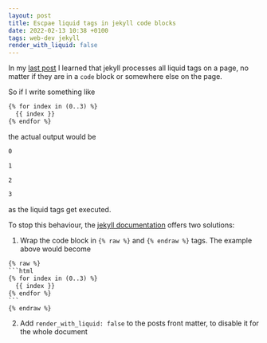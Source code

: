 ```yaml
---
layout: post
title: Escpae liquid tags in jekyll code blocks
date: 2022-02-13 10:38 +0100
tags: web-dev jekyll
render_with_liquid: false
---
```


In my [last post](https://christianpoplawski.de/blog/2022/simple-jekyll-tagging) I learned that jekyll processes all liquid tags on a page, no matter if they are in a `code` block or somewhere else on the page.

So if I write something like

```html
{% for index in (0..3) %}
  {{ index }}
{% endfor %}
```

the actual output would be

```html
0

1

2

3
```

as the liquid tags get executed.

To stop this behaviour, the [jekyll documentation](https://jekyllrb.com/docs/liquid/tags/#code-snippet-highlighting) offers two solutions: 

1. Wrap the code block in `{% raw %}` and `{% endraw %}` tags. The example above would become
````html
{% raw %}
```html
{% for index in (0..3) %}
  {{ index }}
{% endfor %}
```
{% endraw %}
````
2. Add `render_with_liquid: false` to the posts front matter, to disable it for the whole document


